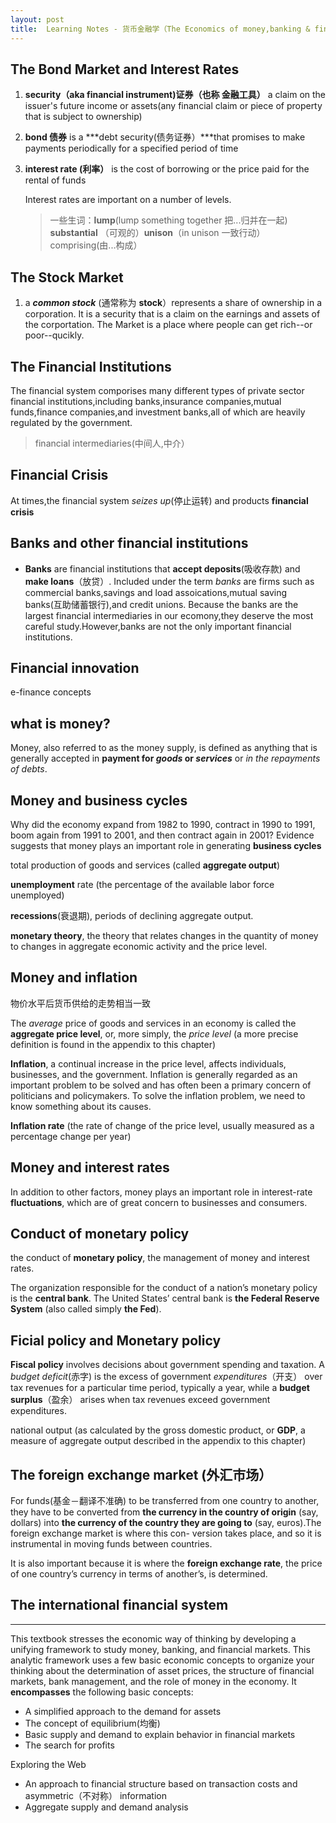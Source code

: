 ```yaml
---
layout: post
title:  Learning Notes - 货币金融学（The Economics of money,banking & financial markets) 概念
---
```


## The Bond Market and Interest Rates

1. **security（aka financial instrument)证券（也称 金融工具）**  a claim on the issuer's future income or assets(any financial claim or piece of property that is subject to ownership)
2. **bond 债券** is a ***debt security(债务证券）***that promises to make payments periodically for a specified period of time
3. **interest rate (利率）** is the cost of borrowing or the price paid for the rental of funds

	Interest rates are important on a number of levels.
	
	> 一些生词：**lump**(lump something together 把...归并在一起) **substantial** （可观的）**unison**（in unison 一致行动） comprising(由...构成）

## The Stock Market
1. a ***common stock*** (通常称为 **stock**）represents a share of ownership in a corporation. It is a security that is a claim on the earnings and assets of the corportation. The Market is a place where people can get rich--or poor--qucikly.

## The Financial Institutions
The financial system comporises many different types of private sector financial institutions,including banks,insurance companies,mutual funds,finance companies,and investment banks,all of which are heavily regulated by the government.

> financial intermediaries(中间人,中介） 

## Financial Crisis
At times,the financial system *seizes up*(停止运转) and products **financial crisis**

## Banks and other financial institutions
- **Banks** are financial institutions that **accept deposits**(吸收存款) and **make loans**（放贷）.  Included under the term *banks* are firms such as commercial banks,savings and load assoications,mutual saving banks(互助储蓄银行),and credit unions. Because the banks are the largest financial intermediaries in our ecomony,they deserve the most careful study.However,banks are not the only important financial institutions.

## Financial innovation 
e-finance concepts

## what is money?
Money, also referred to as the money supply, is defined as anything that is generally accepted in **payment for *goods* or *services*** or *in the repayments of debts*.

## Money and business cycles
Why did the economy expand from 1982 to 1990, contract in 1990 to 1991, boom again from 1991 to 2001, and then contract again in 2001? Evidence suggests that money plays an important role in generating **business cycles**

total production of goods and services (called **aggregate output**)

**unemployment** rate (the percentage of the available labor force unemployed)

**recessions**(衰退期), periods of declining aggregate output. 

**monetary theory**, the theory that relates changes in the quantity ofmoney to changes in aggregate economic activity and the price level.

## Money and inflation
物价水平后货币供给的走势相当一致

The *average* price of goods and services in an economy is called the **aggregate price level**, or, more simply, the *price level* (a more precise definition is found in the appendix to this chapter)

**Inflation**, a continual increase in the price level, affects individuals, businesses, and the government. Inflation is generally regarded as an important problem to be solved and has often been a primary concern of politicians and policymakers. To solve the inflation problem, we need to know something about its causes.

**Inflation rate** (the rate of change of the price level, usually measured as a percentage change per year) 

## Money and interest rates
In addition to other factors, money plays an important role in interest-rate **fluctuations**, which are of great concern to businesses and consumers.

## Conduct of monetary policy
the conduct of **monetary policy**, the management of money and interest rates. 

The organization responsible for the conduct of a nation’s monetary policy is the **central bank**. The United States’ central bank is **the Federal Reserve System** (also called simply **the Fed**). 

## Ficial policy and Monetary policy**Fiscal policy** involves decisions about government spending and taxation. A *budget deficit*(赤字) is the excess of government *expenditures*（开支） over tax revenues for a particular time period, typically a year, while a **budget surplus**（盈余） arises when tax revenues exceed government expenditures. 

national output (as calculated by the gross domestic product, or **GDP**, a measure of aggregate output described in the appendix to this chapter)

## The foreign exchange market (外汇市场）
For funds(基金－翻译不准确) to be transferred from one country to another, they have to be converted from **the currency in the country of origin** (say, dollars) into **the currency of the country they are going to** (say, euros).The foreign exchange market is where this con- version takes place, and so it is instrumental in moving funds between countries.

It is also important because it is where the **foreign exchange rate**, the price of one country’s currency in terms of another’s, is determined.

## The international financial system



---

This textbook stresses the economic way of thinking by developing a unifying framework to study money, banking, and financial markets. This analytic framework uses a few basic economic concepts to organize your thinking about the determination of asset prices, the structure of financial markets, bank management, and the role of money in the economy. It **encompasses** the following basic concepts:
- A simplified approach to the demand for assets- The concept of equilibrium(均衡)- Basic supply and demand to explain behavior in financial markets- The search for profits
Exploring the Web
- An approach to financial structure based on transaction costs and asymmetric（不对称） information- Aggregate supply and demand analysis




